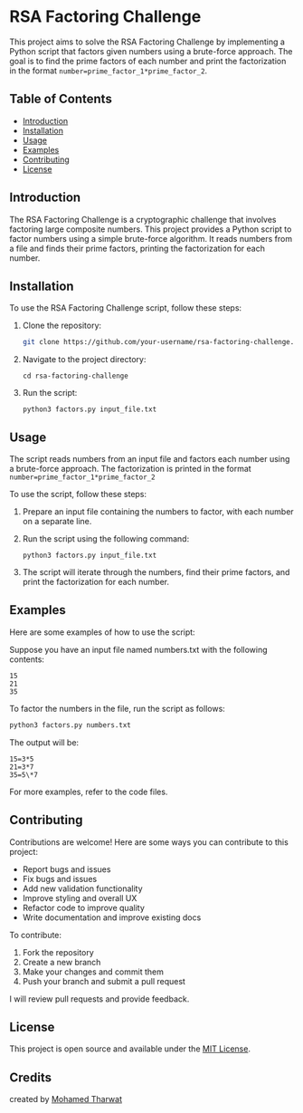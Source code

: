 # RSA Factoring Challenge

This project aims to solve the RSA Factoring Challenge by implementing a Python script that factors given numbers using a brute-force approach. The goal is to find the prime factors of each number and print the factorization in the format `number=prime_factor_1*prime_factor_2`.

## Table of Contents

- [Introduction](#introduction)
- [Installation](#installation)
- [Usage](#usage)
- [Examples](#examples)
- [Contributing](#contributing)
- [License](#license)

## Introduction

The RSA Factoring Challenge is a cryptographic challenge that involves factoring large composite numbers. This project provides a Python script to factor numbers using a simple brute-force algorithm. It reads numbers from a file and finds their prime factors, printing the factorization for each number.

## Installation

To use the RSA Factoring Challenge script, follow these steps:

1. Clone the repository:

   ```bash
   git clone https://github.com/your-username/rsa-factoring-challenge.git
   ```

2. Navigate to the project directory:

   ```
   cd rsa-factoring-challenge
   ```

3. Run the script:
   ```
   python3 factors.py input_file.txt
   ```

## Usage

The script reads numbers from an input file and factors each number using a brute-force approach. The factorization is printed in the format
`number=prime_factor_1*prime_factor_2`

To use the script, follow these steps:

1. Prepare an input file containing the numbers to factor, with each number on a separate line.

2. Run the script using the following command:

   ```
   python3 factors.py input_file.txt
   ```

3. The script will iterate through the numbers, find their prime factors, and print the factorization for each number.

## Examples

Here are some examples of how to use the script:

Suppose you have an input file named numbers.txt with the following contents:

```plaintext
15
21
35
```

To factor the numbers in the file, run the script as follows:

```bash
python3 factors.py numbers.txt
```

The output will be:

```plaintext
15=3*5
21=3*7
35=5\*7
```

For more examples, refer to the code files.

## Contributing

Contributions are welcome! Here are some ways you can contribute to this project:

- Report bugs and issues
- Fix bugs and issues
- Add new validation functionality
- Improve styling and overall UX
- Refactor code to improve quality
- Write documentation and improve existing docs

To contribute:

1. Fork the repository
2. Create a new branch
3. Make your changes and commit them
4. Push your branch and submit a pull request

I will review pull requests and provide feedback.

## License

This project is open source and available under the [MIT License](LICENSE).

## Credits

created by [Mohamed Tharwat](https://github.com/mohamedtharwat000)
